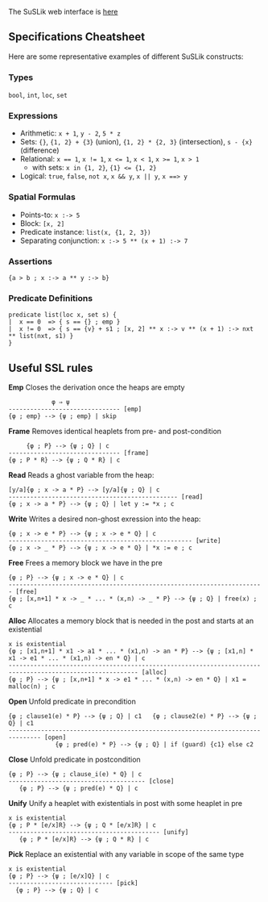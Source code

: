The SuSLik web interface is [here](https://suslik.programming.systems/)

## Specifications Cheatsheet

Here are some representative examples of different SuSLik constructs:

### Types

`bool`, `int`, `loc`, `set`

### Expressions

- Arithmetic: `x + 1`, `y - 2`, `5 * z`
- Sets: `{}`, `{1, 2} + {3}` (union), `{1, 2} * {2, 3}` (intersection), `s - {x}` (difference)
- Relational: `x == 1`, `x != 1`, `x <= 1`, `x < 1`, `x >= 1`, `x > 1`
    - with sets: `x in {1, 2}`, `{1} <= {1, 2}`
- Logical: `true`, `false`, `not x`, `x && y`, `x || y`, `x ==> y`

### Spatial Formulas

- Points-to: `x :-> 5`
- Block: `[x, 2]`
- Predicate instance: `list(x, {1, 2, 3})`
- Separating conjunction: `x :-> 5 ** (x + 1) :-> 7`

### Assertions

`{a > b ; x :-> a ** y :-> b}`

### Predicate Definitions

```
predicate list(loc x, set s) {
|  x == 0  => { s == {} ; emp }
|  x != 0  => { s == {v} + s1 ; [x, 2] ** x :-> v ** (x + 1) :-> nxt ** list(nxt, s1) }
}
```

## Useful SSL rules

**Emp** Closes the derivation once the heaps are empty
```
            φ ⇒ ψ
------------------------------- [emp]
{φ ; emp} --> {ψ ; emp} | skip
```

**Frame** Removes identical heaplets from pre- and post-condition
```
     {φ ; P} --> {ψ ; Q} | c
------------------------------- [frame]
{φ ; P * R} --> {ψ ; Q * R} | c
```

**Read** Reads a ghost variable from the heap:
```
[y/a]{φ ; x -> a * P} --> [y/a]{ψ ; Q} | c
----------------------------------------------- [read]
{φ ; x -> a * P} --> {ψ ; Q} | let y := *x ; c
```

**Write** Writes a desired non-ghost exression into the heap:
```
{φ ; x -> e * P} --> {ψ ; x -> e * Q} | c
--------------------------------------------------- [write]
{φ ; x -> _ * P} --> {ψ ; x -> e * Q} | *x := e ; c
```

**Free** Frees a memory block we have in the pre
```
{φ ; P} --> {ψ ; x -> e * Q} | c
----------------------------------------------------------------------- [free]
{φ ; [x,n+1] * x -> _ * ... * (x,n) -> _ * P} --> {ψ ; Q} | free(x) ; c
```

**Alloc** Allocates a memory block that is needed in the post and starts at an existential
```
x is existential
{φ ; [x1,n+1] * x1 -> a1 * ... * (x1,n) -> an * P} --> {ψ ; [x1,n] * x1 -> e1 * ... * (x1,n) -> en * Q} | c
---------------------------------------------------------------------------------------------------------- [alloc]
{φ ; P} --> {ψ ; [x,n+1] * x -> e1 * ... * (x,n) -> en * Q} | x1 = malloc(n) ; c
```

**Open** Unfold predicate in precondition
```
{φ ; clause1(e) * P} --> {ψ ; Q} | c1   {φ ; clause2(e) * P} --> {ψ ; Q} | c1
------------------------------------------------------------------------------- [open]
             {φ ; pred(e) * P} --> {ψ ; Q} | if (guard) {c1} else c2
```

**Close** Unfold predicate in postcondition
```
{φ ; P} --> {ψ ; clause_i(e) * Q} | c
-------------------------------------- [close]
   {φ ; P} --> {ψ ; pred(e) * Q} | c
```

**Unify** Unify a heaplet with existentials in post with some heaplet in pre
```
x is existential
{φ ; P * [e/x]R} --> {ψ ; Q * [e/x]R} | c
------------------------------------------ [unify]
   {φ ; P * [e/x]R} --> {ψ ; Q * R} | c
```

**Pick** Replace an existential with any variable in scope of the same type
```
x is existential
{φ ; P} --> {ψ ; [e/x]Q} | c
----------------------------- [pick]
  {φ ; P} --> {ψ ; Q} | c
```

